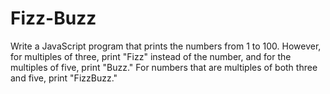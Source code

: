 # Fizz-Buzz
Write a JavaScript program that prints the numbers from 1 to 100. However, for multiples of three, print "Fizz" instead of the number, and for the multiples of five, print "Buzz." For numbers that are multiples of both three and five, print "FizzBuzz."
